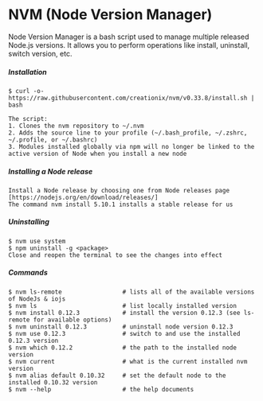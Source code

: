# NVM \(Node Version Manager\)

Node Version Manager is a bash script used to manage multiple released Node.js versions. It allows you to perform operations like install, uninstall, switch version, etc.

##### Installation

```
$ curl -o- https://raw.githubusercontent.com/creationix/nvm/v0.33.8/install.sh | bash

The script:
1. Clones the nvm repository to ~/.nvm
2. Adds the source line to your profile (~/.bash_profile, ~/.zshrc, ~/.profile, or ~/.bashrc)
3. Modules installed globally via npm will no longer be linked to the active version of Node when you install a new node
```

##### Installing a Node release

```
Install a Node release by choosing one from Node releases page [https://nodejs.org/en/download/releases/]
The command nvm install 5.10.1 installs a stable release for us
```

##### Uninstalling

```
$ nvm use system
$ npm uninstall -g <package>
Close and reopen the terminal to see the changes into effect
```

##### Commands

```
$ nvm ls-remote                 # lists all of the available versions of NodeJs & iojs
$ nvm ls                        # list locally installed version
$ nvm install 0.12.3            # install the version 0.12.3 (see ls-remote for available options)
$ nvm uninstall 0.12.3          # uninstall node version 0.12.3
$ nvm use 0.12.3                # switch to and use the installed 0.12.3 version
$ nvm which 0.12.2              # the path to the installed node version
$ nvm current                   # what is the current installed nvm version
$ nvm alias default 0.10.32     # set the default node to the installed 0.10.32 version
$ nvm --help                    # the help documents
```



